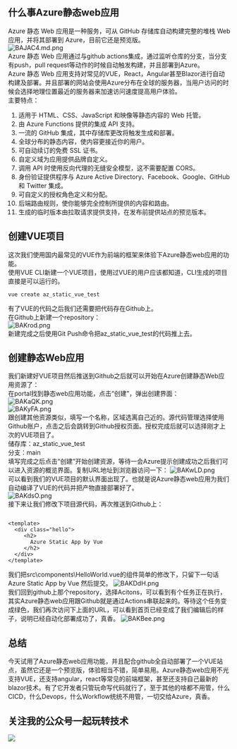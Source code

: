 ## 什么事Azure静态web应用
Azure 静态 Web 应用是一种服务，可从 GitHub 存储库自动构建完整的堆栈 Web 应用，并将其部署到 Azure，目前它还是预览版。   
![BAJAC4.md.png](https://s1.ax1x.com/2020/10/23/BAJAC4.md.png)   
Azure 静态 Web 应用通过与github actions集成，通过监听仓库的分支，当分支有push，pull request等动作的时候自动触发构建，并且部署到Azure。   
Azure 静态 Web 应用支持对常见的VUE，React，Angular甚至Blazor进行自动构建及部署。并且部署的网站会使用Azure分布在全球的服务器，当用户访问的时候会选择地理位置最近的服务器来加速访问速度提高用户体验。   
主要特点：
1. 适用于 HTML、CSS、JavaScript 和映像等静态内容的 Web 托管。
2. 由 Azure Functions 提供的集成 API 支持。
3. 一流的 GitHub 集成，其中存储库更改将触发生成和部署。
4. 全球分布的静态内容，使内容更接近你的用户。
5. 可自动续订的免费 SSL 证书。
6. 自定义域为应用提供品牌自定义。
7. 调用 API 时使用反向代理的无缝安全模型，这不需要配置 CORS。
8. 身份验证提供程序与 Azure Active Directory、Facebook、Google、GitHub 和 Twitter 集成。
9. 可自定义的授权角色定义和分配。
10. 后端路由规则，使你能够完全控制所提供的内容和路由。
11. 生成的临时版本由拉取请求提供支持，在发布前提供站点的预览版本。

## 创建VUE项目
这次我们使用国内最常见的VUE作为前端的框架来体验下Azure静态web应用的功能。   
使用VUE CLI新建一个VUE项目，使用过VUE的用户应该都知道，CLI生成的项目直接是可以运行的。
```
vue create az_static_vue_test
```
有了VUE的代码之后我们还需要把代码存在Github上。   
在Github上新建一个repository：   
![BAKrod.png](https://s1.ax1x.com/2020/10/23/BAKrod.png)   
新建完成之后使用Git Push命令把az_static_vue_test的代码推上去。
## 创建静态Web应用
我们新建好VUE项目然后推送到Github之后就可以开始在Azure创建静态Web应用资源了：   
在portal找到静态web应用功能，点击“创建”，弹出创建界面：   
![BAKaQK.png](https://s1.ax1x.com/2020/10/23/BAKaQK.png)   
![BAKyFA.png](https://s1.ax1x.com/2020/10/23/BAKyFA.png)   
跟创建其他资源类似，填写一个名称，区域选离自己近的。源代码管理选择使用Github账户，点击之后会跳转到Github授权页面。授权完成后就可以选择刚才上次的VUE项目了。   
储存库：az_static_vue_test   
分支：main   
填写完成之后点击“创建”开始创建资源，等待一会Azure提示创建成功之后我们可以进入资源的概览界面。复制URL地址到浏览器访问一下：
![BAKwLD.png](https://s1.ax1x.com/2020/10/23/BAKwLD.png)   
可以看到我们的VUE项目的默认界面出现了。也就是说Azure静态web应用为我们自动编译了VUE的代码并把产物直接部署好了。   
![BAKdsO.png](https://s1.ax1x.com/2020/10/23/BAKdsO.png)   
接下来让我们修改下项目源代码，再次推送到Github上：
```
  
<template>
  <div class="hello">
     <h2>
       Azure Static App by Vue
     </h2>
  </div>
</template>

```
我们把src\components\HelloWorld.vue的组件简单的修改下，只留下一句话Azure Static App by Vue 然后提交。
![BAKDdH.png](https://s1.ax1x.com/2020/10/23/BAKDdH.png)    
我们回到github上那个repository，选择Acitons，可以看到有个任务正在执行，其实Azure静态web应用跟Github就是通过Actions串联起来的。等待这个任务变成绿色，我们再次访问下上面的URL，可以看到首页已经变成了我们编辑后的样子，说明已经自动化部署成功了，真香。
![BAKBee.png](https://s1.ax1x.com/2020/10/23/BAKBee.png)

## 总结
今天试用了Azure静态web应用功能，并且配合github全自动部署了一个VUE站点，虽然它还是一个预览版，体验相当不错，简单易用。Azure静态web应用不光支持VUE，还支持angular，react等常见的前端框架，甚至还支持自己最新的blazor技术。有了它开发者只管玩命写代码就行了，至于其他的啥都不用管，什么CICD，什么Devops，什么Workflow统统不用管，一切交给Azure，真香。

## 关注我的公众号一起玩转技术   
![](https://s1.ax1x.com/2020/06/29/NfQjds.jpg)